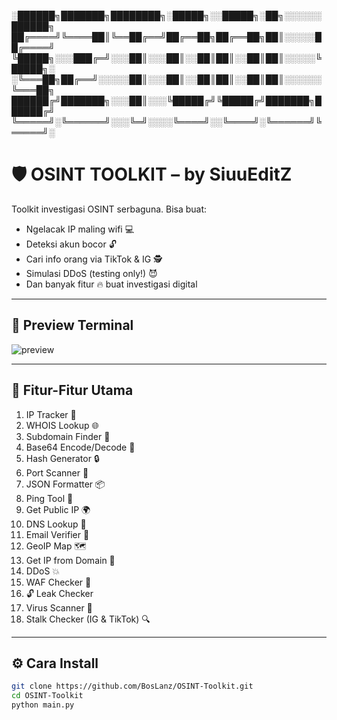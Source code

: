 ░██████╗███████╗████████╗░█████╗░░█████╗░██╗░░░░░░██████╗
██╔════╝╚════██║╚══██╔══╝██╔══██╗██╔══██╗██║░░░░░██╔════╝
╚█████╗░░░███╔═╝░░░██║░░░██║░░██║██║░░██║██║░░░░░╚█████╗░
░╚═══██╗██╔══╝░░░░░██║░░░██║░░██║██║░░██║██║░░░░░░╚═══██╗
██████╔╝███████╗░░░██║░░░╚█████╔╝╚█████╔╝███████╗██████╔╝
╚═════╝░╚══════╝░░░╚═╝░░░░╚════╝░░╚════╝░╚══════╝╚═════╝░

# 🛡️ OSINT TOOLKIT – by SiuuEditZ

Toolkit investigasi OSINT serbaguna. Bisa buat:
- Ngelacak IP maling wifi 💻  
- Deteksi akun bocor 🔓  
- Cari info orang via TikTok & IG 🕵️  
- Simulasi DDoS (testing only!) 😈  
- Dan banyak fitur 🔥 buat investigasi digital

---

## 📸 Preview Terminal

![preview](https://i.imgur.com/GUuXxSU.png) <!-- Ganti ke screenshot terminal lu -->

---

## 🧠 Fitur-Fitur Utama

1. IP Tracker 📍
2. WHOIS Lookup 🌐
3. Subdomain Finder 🧩
4. Base64 Encode/Decode 🔐
5. Hash Generator 🔒
6. Port Scanner 🚪
7. JSON Formatter 📦
8. Ping Tool 📡
9. Get Public IP 🌍
10. DNS Lookup 🧭
11. Email Verifier 📧
12. GeoIP Map 🗺️
13. Get IP from Domain 🔎
14. DDoS 💥
15. WAF Checker 🧱
16. 🔓 Leak Checker
17. Virus Scanner 🦠
18. Stalk Checker (IG & TikTok) 🔍

---

## ⚙️ Cara Install

```bash
git clone https://github.com/BosLanz/OSINT-Toolkit.git
cd OSINT-Toolkit
python main.py

